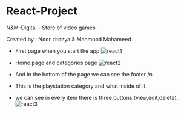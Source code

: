 # React-Project
N&M-Digital - Store of video games

Created by : Noor zitonya & Mahmood Mahameed

- First page when you start the app
![react1](https://user-images.githubusercontent.com/106157326/218789662-b72bb14c-040a-42e0-b999-9aa41ab9a424.png)


 - Home page and categories page
![react2](https://user-images.githubusercontent.com/106157326/218795111-c946de72-6565-4b58-bcaa-133e2d408e09.png)
 - And in the bottom of the page we can see the footer 
 /n
- This is the playstation category and what inside of it.
- we can see in every item there is three buttons (view,edit,delete).
![react3](https://user-images.githubusercontent.com/106157326/218796715-2e2bbdd5-6a6e-44d8-8923-810fb931cd04.png)

